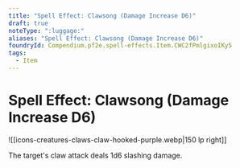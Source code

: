```yaml
---
title: "Spell Effect: Clawsong (Damage Increase D6)"
draft: true
noteType: ":luggage:"
aliases: "Spell Effect: Clawsong (Damage Increase D6)"
foundryId: Compendium.pf2e.spell-effects.Item.CWC2fPmlgixoIKy5
tags:
  - Item
---
```


# Spell Effect: Clawsong (Damage Increase D6)
![[icons-creatures-claws-claw-hooked-purple.webp|150 lp right]]

The target's claw attack deals 1d6 slashing damage.
